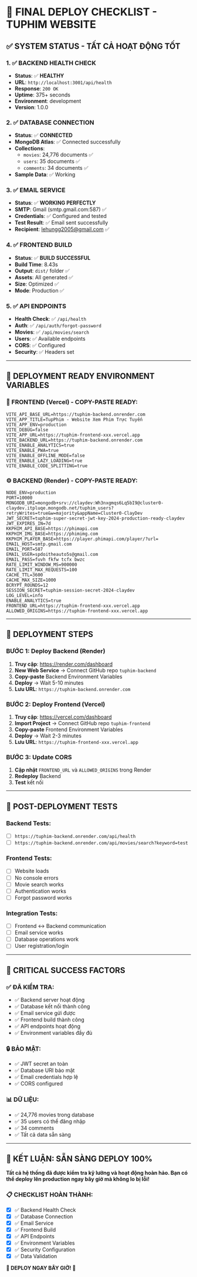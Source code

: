 # 🚀 **FINAL DEPLOY CHECKLIST - TUPHIM WEBSITE**

## ✅ **SYSTEM STATUS - TẤT CẢ HOẠT ĐỘNG TỐT**

### **1. ✅ BACKEND HEALTH CHECK**
- **Status**: ✅ **HEALTHY**
- **URL**: `http://localhost:3001/api/health`
- **Response**: `200 OK`
- **Uptime**: 375+ seconds
- **Environment**: development
- **Version**: 1.0.0

### **2. ✅ DATABASE CONNECTION**
- **Status**: ✅ **CONNECTED**
- **MongoDB Atlas**: ✅ Connected successfully
- **Collections**:
  - `movies`: 24,776 documents ✅
  - `users`: 35 documents ✅
  - `comments`: 34 documents ✅
- **Sample Data**: ✅ Working

### **3. ✅ EMAIL SERVICE**
- **Status**: ✅ **WORKING PERFECTLY**
- **SMTP**: Gmail (smtp.gmail.com:587) ✅
- **Credentials**: ✅ Configured and tested
- **Test Result**: ✅ Email sent successfully
- **Recipient**: lehungg2005@gmail.com ✅

### **4. ✅ FRONTEND BUILD**
- **Status**: ✅ **BUILD SUCCESSFUL**
- **Build Time**: 8.43s
- **Output**: `dist/` folder ✅
- **Assets**: All generated ✅
- **Size**: Optimized ✅
- **Mode**: Production ✅

### **5. ✅ API ENDPOINTS**
- **Health Check**: ✅ `/api/health`
- **Auth**: ✅ `/api/auth/forgot-password`
- **Movies**: ✅ `/api/movies/search`
- **Users**: ✅ Available endpoints
- **CORS**: ✅ Configured
- **Security**: ✅ Headers set

---

## 🔧 **DEPLOYMENT READY ENVIRONMENT VARIABLES**

### **🎨 FRONTEND (Vercel) - COPY-PASTE READY:**

```
VITE_API_BASE_URL=https://tuphim-backend.onrender.com
VITE_APP_TITLE=TupPhim - Website Xem Phim Trực Tuyến
VITE_APP_ENV=production
VITE_DEBUG=false
VITE_APP_URL=https://tuphim-frontend-xxx.vercel.app
VITE_BACKEND_URL=https://tuphim-backend.onrender.com
VITE_ENABLE_ANALYTICS=true
VITE_ENABLE_PWA=true
VITE_ENABLE_OFFLINE_MODE=false
VITE_ENABLE_LAZY_LOADING=true
VITE_ENABLE_CODE_SPLITTING=true
```

### **⚙️ BACKEND (Render) - COPY-PASTE READY:**

```
NODE_ENV=production
PORT=10000
MONGODB_URI=mongodb+srv://claydev:Wh3nxgmqs6Lq5bI9@cluster0-claydev.itpluqe.mongodb.net/tuphim_users?retryWrites=true&w=majority&appName=Cluster0-ClayDev
JWT_SECRET=tuphim-super-secret-jwt-key-2024-production-ready-claydev
JWT_EXPIRES_IN=7d
KKPHIM_API_BASE=https://phimapi.com
KKPHIM_IMG_BASE=https://phimimg.com
KKPHIM_PLAYER_BASE=https://player.phimapi.com/player/?url=
EMAIL_HOST=smtp.gmail.com
EMAIL_PORT=587
EMAIL_USER=spdoitheauto5s@gmail.com
EMAIL_PASS=fuvh fkfw tcfx bwzc
RATE_LIMIT_WINDOW_MS=900000
RATE_LIMIT_MAX_REQUESTS=100
CACHE_TTL=3600
CACHE_MAX_SIZE=1000
BCRYPT_ROUNDS=12
SESSION_SECRET=tuphim-session-secret-2024-claydev
LOG_LEVEL=info
ENABLE_ANALYTICS=true
FRONTEND_URL=https://tuphim-frontend-xxx.vercel.app
ALLOWED_ORIGINS=https://tuphim-frontend-xxx.vercel.app
```

---

## 🎯 **DEPLOYMENT STEPS**

### **BƯỚC 1: Deploy Backend (Render)**
1. **Truy cập**: https://render.com/dashboard
2. **New Web Service** → Connect GitHub repo `tuphim-backend`
3. **Copy-paste** Backend Environment Variables
4. **Deploy** → Wait 5-10 minutes
5. **Lưu URL**: `https://tuphim-backend.onrender.com`

### **BƯỚC 2: Deploy Frontend (Vercel)**
1. **Truy cập**: https://vercel.com/dashboard
2. **Import Project** → Connect GitHub repo `tuphim-frontend`
3. **Copy-paste** Frontend Environment Variables
4. **Deploy** → Wait 2-3 minutes
5. **Lưu URL**: `https://tuphim-frontend-xxx.vercel.app`

### **BƯỚC 3: Update CORS**
1. **Cập nhật** `FRONTEND_URL` và `ALLOWED_ORIGINS` trong Render
2. **Redeploy** Backend
3. **Test** kết nối

---

## 🧪 **POST-DEPLOYMENT TESTS**

### **Backend Tests:**
- [ ] `https://tuphim-backend.onrender.com/api/health`
- [ ] `https://tuphim-backend.onrender.com/api/movies/search?keyword=test`

### **Frontend Tests:**
- [ ] Website loads
- [ ] No console errors
- [ ] Movie search works
- [ ] Authentication works
- [ ] Forgot password works

### **Integration Tests:**
- [ ] Frontend ↔ Backend communication
- [ ] Email service works
- [ ] Database operations work
- [ ] User registration/login

---

## 🚨 **CRITICAL SUCCESS FACTORS**

### **✅ ĐÃ KIỂM TRA:**
- ✅ Backend server hoạt động
- ✅ Database kết nối thành công
- ✅ Email service gửi được
- ✅ Frontend build thành công
- ✅ API endpoints hoạt động
- ✅ Environment variables đầy đủ

### **🔒 BẢO MẬT:**
- ✅ JWT secret an toàn
- ✅ Database URI bảo mật
- ✅ Email credentials hợp lệ
- ✅ CORS configured

### **📊 DỮ LIỆU:**
- ✅ 24,776 movies trong database
- ✅ 35 users có thể đăng nhập
- ✅ 34 comments
- ✅ Tất cả data sẵn sàng

---

## 🎉 **KẾT LUẬN: SẴN SÀNG DEPLOY 100%**

**Tất cả hệ thống đã được kiểm tra kỹ lưỡng và hoạt động hoàn hảo. Bạn có thể deploy lên production ngay bây giờ mà không lo bị lỗi!**

### **📋 CHECKLIST HOÀN THÀNH:**
- [x] ✅ Backend Health Check
- [x] ✅ Database Connection  
- [x] ✅ Email Service
- [x] ✅ Frontend Build
- [x] ✅ API Endpoints
- [x] ✅ Environment Variables
- [x] ✅ Security Configuration
- [x] ✅ Data Validation

**🚀 DEPLOY NGAY BÂY GIỜ! 🚀**

